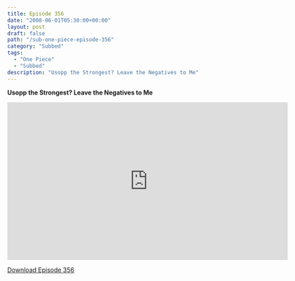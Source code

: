 ```yaml
---
title: Episode 356
date: "2008-06-01T05:30:00+00:00"
layout: post
draft: false
path: "/sub-one-piece-episode-356"
category: "Subbed"
tags:
  - "One Piece"
  - "Subbed"
description: "Usopp the Strongest? Leave the Negatives to Me"
---
```


**Usopp the Strongest? Leave the Negatives to Me**

<iframe width="640" height="360" src="https://www.rapidvideo.com/e/FXV0JKFA38" frameborder="0" marginwidth=0 marginheight=0 scrolling=no allowfullscreen></iframe>

<a href="http://ouo.io/qs/eCodkFEQ?s=https://rapidvid.to/d/https://www.rapidvideo.com/e/FXV0JKFA38">Download Episode 356</a>
